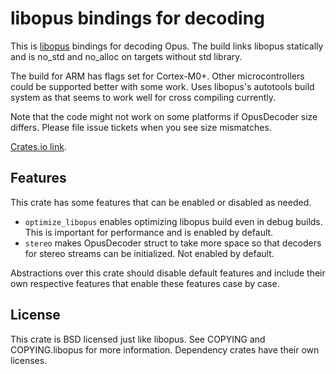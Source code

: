 libopus bindings for decoding
=============================
This is [libopus](https://github.com/xiph/opus) bindings for decoding Opus. The
build links libopus statically and is no_std and no_alloc on targets without
std library.

The build for ARM has flags set for Cortex-M0+. Other microcontrollers could be
supported better with some work. Uses libopus's autotools build system as that
seems to work well for cross compiling currently.

Note that the code might not work on some platforms if OpusDecoder size differs.
Please file issue tickets when you see size mismatches.

[Crates.io link](https://crates.io/crates/opus-embedded-sys).

Features
--------
This crate has some features that can be enabled or disabled as needed.

* `optimize_libopus` enables optimizing libopus build even in debug builds.
  This is important for performance and is enabled by default.
* `stereo` makes OpusDecoder struct to take more space so that decoders for
  stereo streams can be initialized. Not enabled by default.

Abstractions over this crate should disable default features and include their
own respective features that enable these features case by case.

License
-------
This crate is BSD licensed just like libopus. See COPYING and COPYING.libopus
for more information. Dependency crates have their own licenses.
